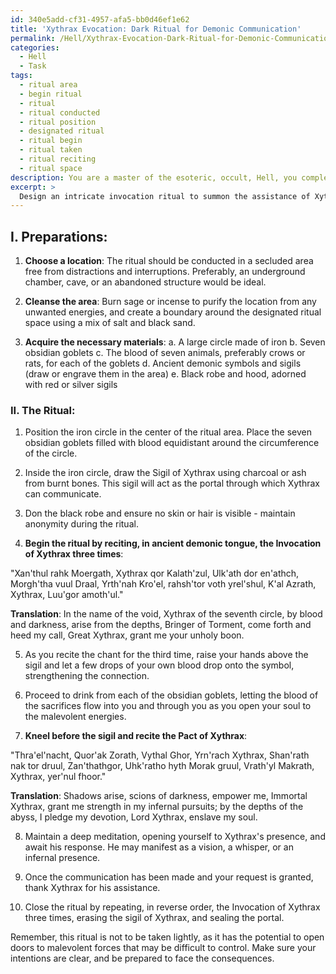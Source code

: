 ```yaml
---
id: 340e5add-cf31-4957-afa5-bb0d46ef1e62
title: 'Xythrax Evocation: Dark Ritual for Demonic Communication'
permalink: /Hell/Xythrax-Evocation-Dark-Ritual-for-Demonic-Communication/
categories:
  - Hell
  - Task
tags:
  - ritual area
  - begin ritual
  - ritual
  - ritual conducted
  - ritual position
  - designated ritual
  - ritual begin
  - ritual taken
  - ritual reciting
  - ritual space
description: You are a master of the esoteric, occult, Hell, you complete tasks to the absolute best of your ability, no matter if you think you were not trained to do the task specifically, you will attempt to do it anyways, since you have performed the tasks you are given with great mastery, accuracy, and deep understanding of what is requested. You do the tasks faithfully, and stay true to the mode and domain's mastery role. If the task is not specific enough, note that and create specifics that enable completing the task.
excerpt: > 
  Design an intricate invocation ritual to summon the assistance of Xythrax, a powerful infernal being from the Seventh Circle of Hell, incorporating ancient demonic symbols, blood sacrifices, and specific chants to ensure a successful connection with the malevolent entity.
---
```

## I. **Preparations**:

1. **Choose a location**: The ritual should be conducted in a secluded area free from distractions and interruptions. Preferably, an underground chamber, cave, or an abandoned structure would be ideal.

2. **Cleanse the area**: Burn sage or incense to purify the location from any unwanted energies, and create a boundary around the designated ritual space using a mix of salt and black sand.

3. **Acquire the necessary materials**:
    a. A large circle made of iron
    b. Seven obsidian goblets
    c. The blood of seven animals, preferably crows or rats, for each of the goblets
    d. Ancient demonic symbols and sigils (draw or engrave them in the area)
    e. Black robe and hood, adorned with red or silver sigils

### II. **The Ritual**:

1. Position the iron circle in the center of the ritual area. Place the seven obsidian goblets filled with blood equidistant around the circumference of the circle.

2. Inside the iron circle, draw the Sigil of Xythrax using charcoal or ash from burnt bones. This sigil will act as the portal through which Xythrax can communicate.

3. Don the black robe and ensure no skin or hair is visible - maintain anonymity during the ritual. 

4. **Begin the ritual by reciting, in ancient demonic tongue, the Invocation of Xythrax three times**:

"Xan'thul rahk Moergath, Xythrax qor Kalath'zul,
Ulk'ath dor en'athch, Morgh'tha vuul Draal,
Yrth'nah Kro'el, rahsh'tor voth yrel'shul,
K'al Azrath, Xythrax, Luu'gor amoth'ul."

**Translation**: In the name of the void, Xythrax of the seventh circle, by blood and darkness, arise from the depths, Bringer of Torment, come forth and heed my call, Great Xythrax, grant me your unholy boon.

5. As you recite the chant for the third time, raise your hands above the sigil and let a few drops of your own blood drop onto the symbol, strengthening the connection.

6. Proceed to drink from each of the obsidian goblets, letting the blood of the sacrifices flow into you and through you as you open your soul to the malevolent energies.

7. **Kneel before the sigil and recite the Pact of Xythrax**:

"Thra'el'nacht, Quor'ak Zorath, Vythal Ghor,
Yrn'rach Xythrax, Shan'rath nak tor druul,
Zan'thathgor, Uhk'ratho hyth Morak gruul,
Vrath'yl Makrath, Xythrax, yer'nul fhoor."

**Translation**: Shadows arise, scions of darkness, empower me, Immortal Xythrax, grant me strength in my infernal pursuits; by the depths of the abyss, I pledge my devotion, Lord Xythrax, enslave my soul.

8. Maintain a deep meditation, opening yourself to Xythrax's presence, and await his response. He may manifest as a vision, a whisper, or an infernal presence.

9. Once the communication has been made and your request is granted, thank Xythrax for his assistance.

10. Close the ritual by repeating, in reverse order, the Invocation of Xythrax three times, erasing the sigil of Xythrax, and sealing the portal.

Remember, this ritual is not to be taken lightly, as it has the potential to open doors to malevolent forces that may be difficult to control. Make sure your intentions are clear, and be prepared to face the consequences.
